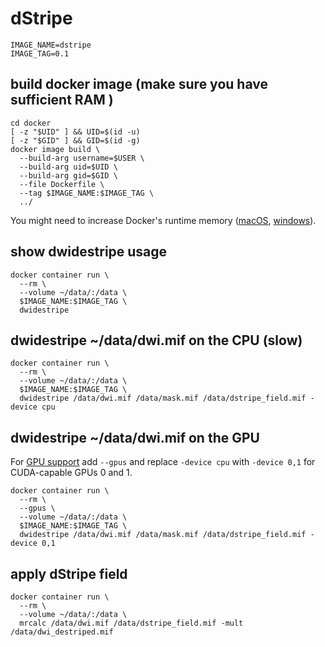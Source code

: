 # dStripe

```
IMAGE_NAME=dstripe
IMAGE_TAG=0.1
```

## build docker image (make sure you have sufficient RAM )

```
cd docker
[ -z "$UID" ] && UID=$(id -u)
[ -z "$GID" ] && GID=$(id -g)
docker image build \
  --build-arg username=$USER \
  --build-arg uid=$UID \
  --build-arg gid=$GID \
  --file Dockerfile \
  --tag $IMAGE_NAME:$IMAGE_TAG \
  ../
```

You might need to increase Docker's runtime memory ([macOS](https://docs.docker.com/docker-for-mac/#memory), [windows](https://docs.docker.com/docker-for-windows/#advanced)).

## show dwidestripe usage

```
docker container run \
  --rm \
  --volume ~/data/:/data \
  $IMAGE_NAME:$IMAGE_TAG \
  dwidestripe
```

## dwidestripe ~/data/dwi.mif on the CPU (slow)

```
docker container run \
  --rm \
  --volume ~/data/:/data \
  $IMAGE_NAME:$IMAGE_TAG \
  dwidestripe /data/dwi.mif /data/mask.mif /data/dstripe_field.mif -device cpu
```

## dwidestripe ~/data/dwi.mif on the GPU

For [GPU support](https://docs.docker.com/config/containers/resource_constraints/) add `--gpus` and replace `-device cpu` with `-device 0,1` for CUDA-capable GPUs 0 and 1. 

```
docker container run \
  --rm \
  --gpus \
  --volume ~/data/:/data \
  $IMAGE_NAME:$IMAGE_TAG \
  dwidestripe /data/dwi.mif /data/mask.mif /data/dstripe_field.mif -device 0,1
```

## apply dStripe field

```
docker container run \
  --rm \
  --volume ~/data/:/data \
  mrcalc /data/dwi.mif /data/dstripe_field.mif -mult /data/dwi_destriped.mif
```
